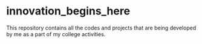 innovation_begins_here
======================

This repository contains all the codes and projects that are being developed by me as a part of my college activities.
